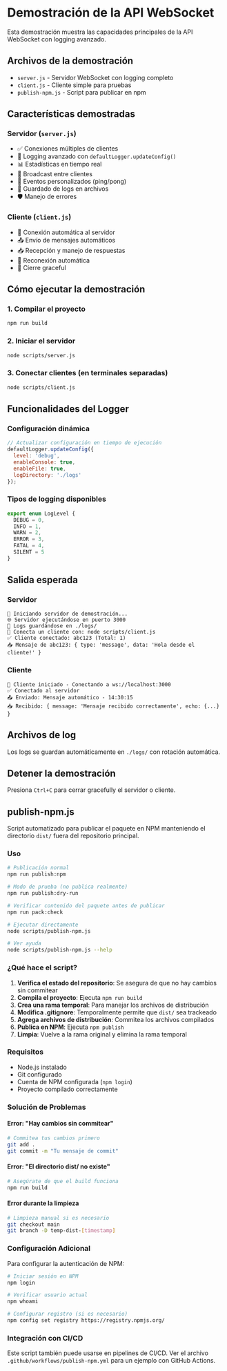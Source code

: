 # Demostración de la API WebSocket

Esta demostración muestra las capacidades principales de la API WebSocket con logging avanzado.

## Archivos de la demostración

- `server.js` - Servidor WebSocket con logging completo
- `client.js` - Cliente simple para pruebas
- `publish-npm.js` - Script para publicar en npm

## Características demostradas

### Servidor (`server.js`)
- ✅ Conexiones múltiples de clientes
- 📝 Logging avanzado con `defaultLogger.updateConfig()`
- 📊 Estadísticas en tiempo real
- 🔄 Broadcast entre clientes
- 🏓 Eventos personalizados (ping/pong)
- 💾 Guardado de logs en archivos
- 🛡️ Manejo de errores

### Cliente (`client.js`)
- 🔗 Conexión automática al servidor
- 📤 Envío de mensajes automáticos
- 📥 Recepción y manejo de respuestas
- 🔄 Reconexión automática
- 🛑 Cierre graceful

## Cómo ejecutar la demostración

### 1. Compilar el proyecto
```bash
npm run build
```

### 2. Iniciar el servidor
```bash
node scripts/server.js
```

### 3. Conectar clientes (en terminales separadas)
```bash
node scripts/client.js
```

## Funcionalidades del Logger

### Configuración dinámica
```javascript
// Actualizar configuración en tiempo de ejecución
defaultLogger.updateConfig({
  level: 'debug',
  enableConsole: true,
  enableFile: true,
  logDirectory: './logs'
});
```

### Tipos de logging disponibles
```typescript
export enum LogLevel {
  DEBUG = 0,
  INFO = 1,
  WARN = 2,
  ERROR = 3,
  FATAL = 4,
  SILENT = 5
}
```

## Salida esperada

### Servidor
```
🚀 Iniciando servidor de demostración...
🌐 Servidor ejecutándose en puerto 3000
📝 Logs guardándose en ./logs/
🔗 Conecta un cliente con: node scripts/client.js
✅ Cliente conectado: abc123 (Total: 1)
📥 Mensaje de abc123: { type: 'message', data: 'Hola desde el cliente!' }
```

### Cliente
```
🚀 Cliente iniciado - Conectando a ws://localhost:3000
✅ Conectado al servidor
📤 Enviado: Mensaje automático - 14:30:15
📥 Recibido: { message: 'Mensaje recibido correctamente', echo: {...} }
```

## Archivos de log

Los logs se guardan automáticamente en `./logs/` con rotación automática.

## Detener la demostración

Presiona `Ctrl+C` para cerrar gracefully el servidor o cliente.

## publish-npm.js

Script automatizado para publicar el paquete en NPM manteniendo el directorio `dist/` fuera del repositorio principal.

### Uso

```bash
# Publicación normal
npm run publish:npm

# Modo de prueba (no publica realmente)
npm run publish:dry-run

# Verificar contenido del paquete antes de publicar
npm run pack:check

# Ejecutar directamente
node scripts/publish-npm.js

# Ver ayuda
node scripts/publish-npm.js --help
```

### ¿Qué hace el script?

1. **Verifica el estado del repositorio**: Se asegura de que no hay cambios sin commitear
2. **Compila el proyecto**: Ejecuta `npm run build`
3. **Crea una rama temporal**: Para manejar los archivos de distribución
4. **Modifica .gitignore**: Temporalmente permite que `dist/` sea trackeado
5. **Agrega archivos de distribución**: Commitea los archivos compilados
6. **Publica en NPM**: Ejecuta `npm publish`
7. **Limpia**: Vuelve a la rama original y elimina la rama temporal

### Requisitos

- Node.js instalado
- Git configurado
- Cuenta de NPM configurada (`npm login`)
- Proyecto compilado correctamente

### Solución de Problemas

#### Error: "Hay cambios sin commitear"
```bash
# Commitea tus cambios primero
git add .
git commit -m "Tu mensaje de commit"
```

#### Error: "El directorio dist/ no existe"
```bash
# Asegúrate de que el build funciona
npm run build
```

#### Error durante la limpieza
```bash
# Limpieza manual si es necesario
git checkout main
git branch -D temp-dist-[timestamp]
```

### Configuración Adicional

Para configurar la autenticación de NPM:

```bash
# Iniciar sesión en NPM
npm login

# Verificar usuario actual
npm whoami

# Configurar registro (si es necesario)
npm config set registry https://registry.npmjs.org/
```

### Integración con CI/CD

Este script también puede usarse en pipelines de CI/CD. Ver el archivo `.github/workflows/publish-npm.yml` para un ejemplo con GitHub Actions.